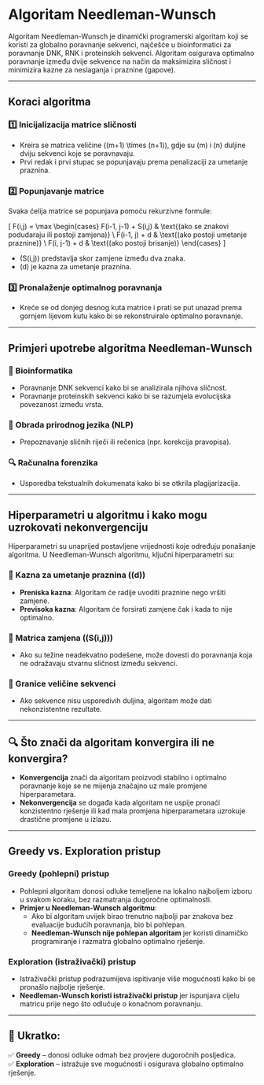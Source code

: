 # Algoritam Needleman-Wunsch

Algoritam Needleman-Wunsch je dinamički programerski algoritam koji se koristi za globalno poravnanje sekvenci, najčešće u bioinformatici za poravnanje DNK, RNK i proteinskih sekvenci. Algoritam osigurava optimalno poravnanje između dvije sekvence na način da maksimizira sličnost i minimizira kazne za neslaganja i praznine (gapove).

---

## Koraci algoritma

### 1️⃣ Inicijalizacija matrice sličnosti
- Kreira se matrica veličine \((m+1) \times (n+1)\), gdje su \(m\) i \(n\) duljine dviju sekvenci koje se poravnavaju.
- Prvi redak i prvi stupac se popunjavaju prema penalizaciji za umetanje praznina.

### 2️⃣ Popunjavanje matrice
Svaka ćelija matrice se popunjava pomoću rekurzivne formule:

\[
F(i,j) = \max
\begin{cases} 
F(i-1, j-1) + S(i,j) & \text{(ako se znakovi podudaraju ili postoji zamjena)} \\
F(i-1, j) + d & \text{(ako postoji umetanje praznine)} \\
F(i, j-1) + d & \text{(ako postoji brisanje)}
\end{cases}
\]

- \(S(i,j)\) predstavlja skor zamjene između dva znaka.
- \(d\) je kazna za umetanje praznina.

### 3️⃣ Pronalaženje optimalnog poravnanja
- Kreće se od donjeg desnog kuta matrice i prati se put unazad prema gornjem lijevom kutu kako bi se rekonstruiralo optimalno poravnanje.

---

## Primjeri upotrebe algoritma Needleman-Wunsch

### 🧬 Bioinformatika
- Poravnanje DNK sekvenci kako bi se analizirala njihova sličnost.
- Poravnanje proteinskih sekvenci kako bi se razumjela evolucijska povezanost između vrsta.

### 📝 Obrada prirodnog jezika (NLP)
- Prepoznavanje sličnih riječi ili rečenica (npr. korekcija pravopisa).

### 🔍 Računalna forenzika
- Usporedba tekstualnih dokumenata kako bi se otkrila plagijarizacija.

---

## Hiperparametri u algoritmu i kako mogu uzrokovati nekonvergenciju

Hiperparametri su unaprijed postavljene vrijednosti koje određuju ponašanje algoritma. U Needleman-Wunsch algoritmu, ključni hiperparametri su:

### 🔹 Kazna za umetanje praznina (\(d\))
- **Preniska kazna**: Algoritam će radije uvoditi praznine nego vršiti zamjene.
- **Previsoka kazna**: Algoritam će forsirati zamjene čak i kada to nije optimalno.

### 🔹 Matrica zamjena (\(S(i,j)\))
- Ako su težine neadekvatno podešene, može dovesti do poravnanja koja ne odražavaju stvarnu sličnost između sekvenci.

### 🔹 Granice veličine sekvenci
- Ako sekvence nisu usporedivih duljina, algoritam može dati nekonzistentne rezultate.

---

## 🔍 Što znači da algoritam konvergira ili ne konvergira?
- **Konvergencija** znači da algoritam proizvodi stabilno i optimalno poravnanje koje se ne mijenja značajno uz male promjene hiperparametara.
- **Nekonvergencija** se događa kada algoritam ne uspije pronaći konzistentno rješenje ili kad mala promjena hiperparametara uzrokuje drastične promjene u izlazu.

---

## Greedy vs. Exploration pristup

### Greedy (pohlepni) pristup
- Pohlepni algoritam donosi odluke temeljene na lokalno najboljem izboru u svakom koraku, bez razmatranja dugoročne optimalnosti.
- **Primjer u Needleman-Wunsch algoritmu**:
  - Ako bi algoritam uvijek birao trenutno najbolji par znakova bez evaluacije budućih poravnanja, bio bi pohlepan.
  - **Needleman-Wunsch nije pohlepan algoritam** jer koristi dinamičko programiranje i razmatra globalno optimalno rješenje.

### Exploration (istraživački) pristup
- Istraživački pristup podrazumijeva ispitivanje više mogućnosti kako bi se pronašlo najbolje rješenje.
- **Needleman-Wunsch koristi istraživački pristup** jer ispunjava cijelu matricu prije nego što odlučuje o konačnom poravnanju.

---

## 📌 Ukratko:
✅ **Greedy** – donosi odluke odmah bez provjere dugoročnih posljedica.  
✅ **Exploration** – istražuje sve mogućnosti i osigurava globalno optimalno rješenje.
